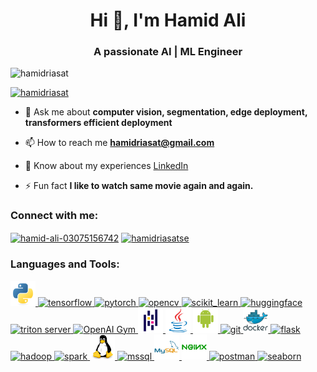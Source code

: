 <!-- https://rahuldkjain.github.io/gh-profile-readme-generator/ -->
<!-- <img src="https://cdn.dribbble.com/users/46123/screenshots/6135335/ai-sun-type.gif" data-canonical-src="https://cdn.dribbble.com/users/46123/screenshots/6135335/ai-sun-type.gif" width="800" height="300" /> -->


<h1 align="center">Hi 👋, I'm Hamid Ali</h1>
<h3 align="center">A passionate AI | ML Engineer</h3>

<p align="left"> <img src="https://komarev.com/ghpvc/?username=hamidriasat&label=Profile%20views&color=0e75b6&style=flat" alt="hamidriasat" /> </p>

<p align="left"> <a href="#"><img src="https://github-profile-trophy.vercel.app/?username=hamidriasat" alt="hamidriasat" /></a> </p>


<!-- - 🔭 I’m currently working on **efficient deployment of transformers model on NVIDIA Triton Server**

- 🌱 I’m currently learning **Transformers models**

- 👯 I’m looking to collaborate on **CV | NLP | RL task** -->

- 💬 Ask me about **computer vision, segmentation, edge deployment, transformers efficient deployment**

- 📫 How to reach me **hamidriasat@gmail.com**

- 📄 Know about my experiences [LinkedIn](https://www.linkedin.com/in/hamid-ali-03075156742/)

- ⚡ Fun fact **I like to watch same movie again and again.**

<h3 align="left">Connect with me:</h3>
<p align="left">
<a href="https://linkedin.com/in/hamid-ali-03075156742" target="blank"><img align="center" src="https://raw.githubusercontent.com/rahuldkjain/github-profile-readme-generator/master/src/images/icons/Social/linked-in-alt.svg" alt="hamid-ali-03075156742" height="30" width="40" /></a>
<a href="https://fb.com/hamidriasatse" target="blank"><img align="center" src="https://raw.githubusercontent.com/rahuldkjain/github-profile-readme-generator/master/src/images/icons/Social/facebook.svg" alt="hamidriasatse" height="30" width="40" /></a>
<!-- <a href="https://www.hackerrank.com/hamidriasat" target="blank"><img align="center" src="https://raw.githubusercontent.com/rahuldkjain/github-profile-readme-generator/master/src/images/icons/Social/hackerrank.svg" alt="hamidriasat" height="30" width="40" /></a> -->
</p>

<h3 align="left">Languages and Tools:</h3>
<p align="left"> 
 <a href="https://www.python.org" target="_blank" rel="noreferrer"> <img src="https://raw.githubusercontent.com/devicons/devicon/master/icons/python/python-original.svg" alt="python" width="40" height="40"/> </a> <a href="https://www.tensorflow.org" target="_blank" rel="noreferrer"> <img src="https://www.vectorlogo.zone/logos/tensorflow/tensorflow-icon.svg" alt="tensorflow" width="40" height="40"/> </a>  <a href="https://pytorch.org/" target="_blank" rel="noreferrer"> <img src="https://www.vectorlogo.zone/logos/pytorch/pytorch-icon.svg" alt="pytorch" width="40" height="40"/> </a> </a> <a href="https://opencv.org/" target="_blank" rel="noreferrer"> <img src="https://www.vectorlogo.zone/logos/opencv/opencv-icon.svg" alt="opencv" width="40" height="40"/> </a> <a href="https://scikit-learn.org/" target="_blank" rel="noreferrer"> <img src="https://upload.wikimedia.org/wikipedia/commons/0/05/Scikit_learn_logo_small.svg" alt="scikit_learn" width="40" height="40"/> </a> <a href="https://huggingface.co/" target="_blank" rel="noreferrer"> <img src="https://huggingface.co/front/assets/huggingface_logo-noborder.svg" alt="huggingface" width="40" height="40"/> </a>  <a href="https://developer.nvidia.com/nvidia-triton-inference-server" target="_blank" rel="noreferrer"> <img src="https://upload.wikimedia.org/wikipedia/sco/2/21/Nvidia_logo.svg" alt="triton server" width="40" height="40"/> </a> <a href="https://www.gymlibrary.dev/" target="_blank" rel="noreferrer"> <img src="https://www.gymlibrary.dev/_static/img/gym_logo_black.svg" alt="OpenAI Gym" width="40" height="40"/> </a> <a href="https://pandas.pydata.org/" target="_blank" rel="noreferrer"> <img src="https://raw.githubusercontent.com/devicons/devicon/2ae2a900d2f041da66e950e4d48052658d850630/icons/pandas/pandas-original.svg" alt="pandas" width="40" height="40"/> </a>  <a href="https://www.java.com" target="_blank" rel="noreferrer"> <img src="https://raw.githubusercontent.com/devicons/devicon/master/icons/java/java-original.svg" alt="java" width="40" height="40"/> <a href="https://developer.android.com" target="_blank" rel="noreferrer"> <img src="https://raw.githubusercontent.com/devicons/devicon/master/icons/android/android-original-wordmark.svg" alt="android" width="40" height="40"/> </a> <a href="https://git-scm.com/" target="_blank" rel="noreferrer"> <img src="https://www.vectorlogo.zone/logos/git-scm/git-scm-icon.svg" alt="git" width="40" height="40"/> </a> <a href="https://www.docker.com/" target="_blank" rel="noreferrer"> <img src="https://raw.githubusercontent.com/devicons/devicon/master/icons/docker/docker-original-wordmark.svg" alt="docker" width="40" height="40"/> </a> <a href="https://flask.palletsprojects.com/" target="_blank" rel="noreferrer"> <img src="https://www.vectorlogo.zone/logos/pocoo_flask/pocoo_flask-icon.svg" alt="flask" width="40" height="40"/> </a> <a href="https://hadoop.apache.org/" target="_blank" rel="noreferrer"> <img src="https://www.vectorlogo.zone/logos/apache_hadoop/apache_hadoop-icon.svg" alt="hadoop" width="40" height="40"/> </a>  <a href="https://spark.apache.org/" target="_blank" rel="noreferrer"> <img src="https://upload.wikimedia.org/wikipedia/commons/thumb/f/f3/Apache_Spark_logo.svg/250px-Apache_Spark_logo.svg.png" alt="spark" width="40" height="40"/> </a>  </a> <a href="https://www.linux.org/" target="_blank" rel="noreferrer"> <img src="https://raw.githubusercontent.com/devicons/devicon/master/icons/linux/linux-original.svg" alt="linux" width="40" height="40"/> </a> <a href="https://www.microsoft.com/en-us/sql-server" target="_blank" rel="noreferrer"> <img src="https://www.svgrepo.com/show/303229/microsoft-sql-server-logo.svg" alt="mssql" width="40" height="40"/> </a> <a href="https://www.mysql.com/" target="_blank" rel="noreferrer"> <img src="https://raw.githubusercontent.com/devicons/devicon/master/icons/mysql/mysql-original-wordmark.svg" alt="mysql" width="40" height="40"/> </a> <a href="https://www.nginx.com" target="_blank" rel="noreferrer"> <img src="https://raw.githubusercontent.com/devicons/devicon/master/icons/nginx/nginx-original.svg" alt="nginx" width="40" height="40"/> </a> <a href="https://postman.com" target="_blank" rel="noreferrer"> <img src="https://www.vectorlogo.zone/logos/getpostman/getpostman-icon.svg" alt="postman" width="40" height="40"/> </a> <a href="https://seaborn.pydata.org/" target="_blank" rel="noreferrer"> <img src="https://seaborn.pydata.org/_images/logo-mark-lightbg.svg" alt="seaborn" width="40" height="40"/> </p>

<!--  Most Labguages used -->
<!-- <p><img align="left" src="https://github-readme-stats.vercel.app/api/top-langs?username=hamidriasat&show_icons=true&locale=en&layout=compact" alt="hamidriasat" /></p> -->

<!-- Github stats -->
<!-- <p>&nbsp;<img align="center" src="https://github-readme-stats.vercel.app/api?username=hamidriasat&show_icons=true&locale=en" alt="hamidriasat" /></p>
 -->
 
<!--  Commenting steak count -->
<!-- <p><img align="center" src="https://github-readme-streak-stats.herokuapp.com/?user=hamidriasat&" alt="hamidriasat" /></p>
 -->
